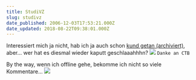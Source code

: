 ```yaml
---
title: StudiVZ
slug: studivz
date_published: 2006-12-03T17:53:21.000Z
date_updated: 2018-08-22T09:38:01.000Z
---
```


Interessiert mich ja nicht, hab ich ja auch schon [kund getan (archiviert)](http://web.archive.org/web/20090126090542/http://blog.argwohnheim.de:80/2006/11/29/ein-erstes-und-letztes-wort/), aber... wer hat es diesmal wieder kaputt geschlaaahhhn?
![](//img131.imageshack.us/img131/9711/bild2ad5.png)
`Danke an CTB`

By the way, wenn ich offline gehe, bekomme ich nicht so viele Kommentare...
![](//img238.imageshack.us/img238/8154/bild3yb9.png)
